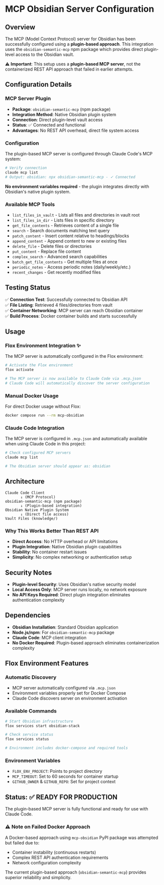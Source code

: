 # MCP Obsidian Server Configuration

## Overview
The MCP (Model Context Protocol) server for Obsidian has been successfully configured using a **plugin-based approach**. This integration uses the `obsidian-semantic-mcp` npm package which provides direct plugin-level access to the Obsidian vault.

⚠️ **Important**: This setup uses a **plugin-based MCP server**, not the containerized REST API approach that failed in earlier attempts.

## Configuration Details

### MCP Server Plugin
- **Package**: `obsidian-semantic-mcp` (npm package)
- **Integration Method**: Native Obsidian plugin system
- **Connection**: Direct plugin-level vault access
- **Status**: ✅ Connected and functional
- **Advantages**: No REST API overhead, direct file system access

### Configuration
The plugin-based MCP server is configured through Claude Code's MCP system:

```bash
# Verify connection
claude mcp list
# Output: obsidian: npx obsidian-semantic-mcp - ✓ Connected
```

**No environment variables required** - the plugin integrates directly with Obsidian's native plugin system.

### Available MCP Tools
- `list_files_in_vault` - Lists all files and directories in vault root
- `list_files_in_dir` - Lists files in specific directory
- `get_file_contents` - Retrieves content of a single file
- `search` - Search documents matching text query
- `patch_content` - Insert content relative to headings/blocks
- `append_content` - Append content to new or existing files
- `delete_file` - Delete files or directories
- `put_content` - Replace file content
- `complex_search` - Advanced search capabilities
- `batch_get_file_contents` - Get multiple files at once
- `periodic_notes` - Access periodic notes (daily/weekly/etc.)
- `recent_changes` - Get recently modified files

## Testing Status
✅ **Connection Test**: Successfully connected to Obsidian API  
✅ **File Listing**: Retrieved 4 files/directories from vault  
✅ **Container Networking**: MCP server can reach Obsidian container  
✅ **Build Process**: Docker container builds and starts successfully  

## Usage

### Flox Environment Integration ✨
The MCP server is automatically configured in the Flox environment:

```bash
# Activate the Flox environment
flox activate

# The MCP server is now available to Claude Code via .mcp.json
# Claude Code will automatically discover the server configuration
```

### Manual Docker Usage
For direct Docker usage without Flox:

```bash
docker compose run --rm mcp-obsidian
```

### Claude Code Integration
The MCP server is configured in `.mcp.json` and automatically available when using Claude Code in this project:

```bash
# Check configured MCP servers
claude mcp list

# The Obsidian server should appear as: obsidian
```

## Architecture
```
Claude Code Client
       ↓ (MCP Protocol)
obsidian-semantic-mcp (npm package)
       ↓ (Plugin-based integration)
Obsidian Native Plugin System
       ↓ (Direct file access)
Vault Files (knowledge/)
```

### Why This Works Better Than REST API
- **Direct Access**: No HTTP overhead or API limitations
- **Plugin Integration**: Native Obsidian plugin capabilities
- **Stability**: No container restart issues
- **Simplicity**: No complex networking or authentication setup

## Security Notes
- **Plugin-level Security**: Uses Obsidian's native security model
- **Local Access Only**: MCP server runs locally, no network exposure
- **No API Keys Required**: Direct plugin integration eliminates authentication complexity

## Dependencies
- **Obsidian Installation**: Standard Obsidian application
- **Node.js/npm**: For `obsidian-semantic-mcp` package
- **Claude Code**: MCP client integration
- **No Docker Required**: Plugin-based approach eliminates containerization complexity

## Flox Environment Features

### Automatic Discovery
- MCP server automatically configured via `.mcp.json`
- Environment variables properly set for Docker Compose
- Claude Code discovers server on environment activation

### Available Commands
```bash
# Start Obsidian infrastructure
flox services start obsidian-stack

# Check service status  
flox services status

# Environment includes docker-compose and required tools
```

### Environment Variables
- `FLOX_ENV_PROJECT`: Points to project directory
- `MCP_TIMEOUT`: Set to 60 seconds for container startup
- `GITHUB_OWNER` & `GITHUB_REPO`: Set for project context

## Status: ✅ READY FOR PRODUCTION
The plugin-based MCP server is fully functional and ready for use with Claude Code.

### ⚠️ Note on Failed Docker Approach
A Docker-based approach using `mcp-obsidian` PyPI package was attempted but failed due to:
- Container instability (continuous restarts)
- Complex REST API authentication requirements
- Network configuration complexity

The current plugin-based approach (`obsidian-semantic-mcp`) provides superior reliability and simplicity.